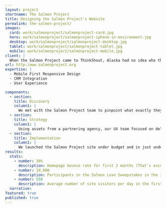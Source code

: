 ```yaml
---
layout: project
shortname: The Salmon Project
title: Designing the Salmon Project's Website
permalink: the-salmon-project/
images:
  card: work/salmonproject/salmonproject-card.jpg
  hero: work/salmonproject/salmonproject-iphone-in-environment.jpg
  desktop: work/salmonproject/salmonproject-desktop.jpg
  tablet: work/salmonproject/salmonproject-tablet.jpg
  mobile: work/salmonproject/salmonproject-mobile.jpg
client: |
  When the Salmon Project came to ThinkShout, Alaska had no idea who they were. The Salmon Project wasn’t even sure who they were themselves.  That needed to change, and fast. This brand new organization needed help building their identity and shaping the results they wanted to achieve, and that’s exactly what we did for them. We launched their site ahead of schedule, under budget, and with a custom-built kickoff Salmon Love sweepstakes application that had 10,000 participants total in the thirty days it ran. Now they’re telling the stories that need to be told and, of course, teaching Alaskans to love and save their salmon. 
url: http:/www.salmonproject.org
expertise: |
  - Mobile First Responsive Design
  - CRM Integration
  - User Experience

components:
  - section:
    title: Discovery
    column1: |
      We met with the Salmon Project team to pinpoint what exactly they needed from their new web identity. As this was to be their digital debut, we knew we needed to create something memorable and eye-catching in addition to a solid back end. 
  - section:
    title: Strategy
    column1: |
      Using assets from a partnering agency, our UX team focused on delivering an engaging destination that encouraged users to not just look, but explore. Designing in the browser with  mobile-first wireframes was the right call because one third of site traffic during launch week came from mobile users. Through the development of a custom RedHen CRM tool to integrate with the back end of their site, the Salmon Project team was able to cultivate their constituency from day one.
  - section:
    title: Implementation
    column1: |
      We launched the Salmon Project site under budget and in just under eight weeks, kicking off with a Salmon Love sweepstakes tool to help boost participation during the first month of the organization going public. Receiving well over 9,000 responses to the initial campaign, the Salmon Project has been able to focus on new and exciting features to engage an even broader audience.
results:
  stats:
    - number: 30%
      description: Homepage bounce rate for first 2 months (That's excellent!)
    - number: 10,000
      description: Participants in the Salmon Love Sweepstakes in the 30 days following the website launch
    - number: 550
      description: Average number of site visitors per day in the first week
  narrative:
featured: true
published: true
---
```



